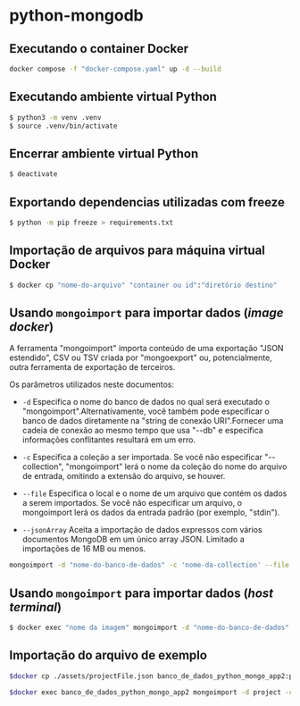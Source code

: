 # python-mongodb

## Executando o container Docker
```bash
docker compose -f "docker-compose.yaml" up -d --build
```

## Executando ambiente virtual Python
```bash
$ python3 -m venv .venv
$ source .venv/bin/activate
```

## Encerrar ambiente virtual Python
```bash
$ deactivate
```


## Exportando dependencias utilizadas com freeze
```bash
$ python -m pip freeze > requirements.txt
```

## Importação de arquivos para máquina virtual Docker
```bash
$ docker cp "nome-do-arquivo" "container ou id":"diretório destino"
```

## Usando `mongoimport` para importar dados (_image docker_)

A ferramenta "mongoimport" importa conteúdo de uma exportação "JSON estendido", CSV ou TSV criada por "mongoexport" ou, potencialmente, outra ferramenta de exportação de terceiros.

Os parâmetros utilizados neste documentos:
 - `-d`
  Especifica o nome do banco de dados no qual será executado o "mongoimport".Alternativamente, você também pode especificar o banco de dados diretamente na "string de conexão URI".Fornecer uma cadeia de conexão ao mesmo tempo que usa "--db" e especifica informações conflitantes resultará em um erro.
 - `-c`
  Especifica a coleção a ser importada. Se você não especificar "--collection", "mongoimport" lerá o nome da coleção do nome do arquivo de entrada, omitindo a extensão do arquivo, se houver.
 - `--file`
  Especifica o local e o nome de um arquivo que contém os dados a serem importados. Se você não especificar um arquivo, o mongoimport lerá os dados da entrada padrão (por exemplo, "stdin").

 - `--jsonArray`
 Aceita a importação de dados expressos com vários documentos MongoDB em um único array JSON. Limitado a importações de 16 MB ou menos.

```bash
mongoimport -d "nome-do-banco-de-dados" -c 'nome-da-collection' --file "endereço/do/arquivo.json" --jsonArray
```

## Usando `mongoimport` para importar dados (_host terminal_)

```bash
$ docker exec "nome da imagem" mongoimport -d "nome-do-banco-de-dados" -c 'nome-da-collection' --file "endereço/do/arquivo.json" --jsonArray
```


## Importação do arquivo de exemplo

```bash
$docker cp ./assets/projectFile.json banco_de_dados_python_mongo_app2:projectFile.json

$docker exec banco_de_dados_python_mongo_app2 mongoimport -d project -c listing --file projectFile.json
```
